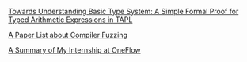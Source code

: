 <!-- # Blog List -->

[Towards Understanding Basic Type System: A Simple Formal Proof for Typed Arithmetic Expressions in TAPL](./STLC.md)

[A Paper List about Compiler Fuzzing](./CompilerCorrectness.md)

[A Summary of My Internship at OneFlow](./OneFlowIntern.md)